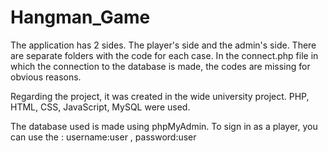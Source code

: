 # Hangman_Game

The application has 2 sides. The player's side and the admin's side.
There are separate folders with the code for each case.
In the connect.php file in which the connection to the database is made, the codes are missing for obvious reasons.

Regarding the project, it was created in the wide university project. PHP, HTML, CSS, JavaScript, MySQL were used.

The database used is made using phpMyAdmin.
To sign in as a player, you can use the : username:user , password:user
